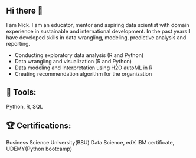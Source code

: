 ## Hi there 👋 
I am Nick.
I am an educator, mentor and aspiring data scientist with domain experience in sustainable and international development. In the past years I have developed skills in data wrangling, modeling, predictive analysis and reporting.

- Conducting exploratory data analysis (R and Python)
- Data wrangling and visualization (R and Python)
- Data modeling and Interpretation using H2O autoML in R
- Creating recommendation algorithm for the organization

## 🔨 Tools:
Python, R, SQL

## 🏆 Certifications:
Business Science University(BSU) Data Science, edX IBM certificate, UDEMY(Python bootcamp)




<!--
**nicholas-ongom/nicholas-ongom** is a ✨ _special_ ✨ repository because its `README.md` (this file) appears on your GitHub profile.

Here are some ideas to get you started:

- 🔭 I’m currently working on ...
- 🌱 I’m currently learning ...
- 👯 I’m looking to collaborate on ...
- 🤔 I’m looking for help with ...
- 💬 Ask me about ...
- 📫 How to reach me: ...
- 😄 Pronouns: ...
- ⚡ Fun fact: ...
-->
